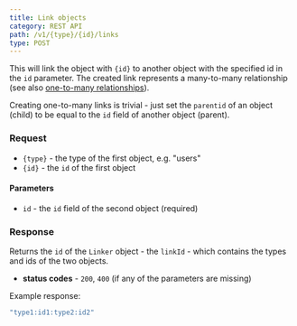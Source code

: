 ```yaml
---
title: Link objects
category: REST API
path: /v1/{type}/{id}/links
type: POST
---
```


This will link the object with `{id}` to another object with the specified id in the `id` parameter.
The created link represents a many-to-many relationship (see also [one-to-many relationships](#019-one-to-many)).

Creating one-to-many links is trivial - just set the `parentid` of an object (child) to be equal to
the `id` field of another object (parent).

### Request

- `{type}` - the type of the first object, e.g. "users"
- `{id}` - the `id` of the first object

#### Parameters

- `id` - the `id` field of the second object (required)

### Response

Returns the `id` of the `Linker` object - the `linkId` - which contains the types and ids of the two objects.

- **status codes** - `200`, `400` (if any of the parameters are missing)

Example response:

```js
"type1:id1:type2:id2"
```